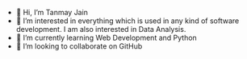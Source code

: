 - 👋 Hi, I’m Tanmay Jain
- 👀 I’m interested in everything which is used in any kind of software development. I am also interested in Data Analysis.
- 🌱 I’m currently learning Web Development and Python
- 💞️ I’m looking to collaborate on GitHub

<!---
tanmayjain7856/tanmayjain7856 is a ✨ special ✨ repository because its `README.md` (this file) appears on your GitHub profile.
You can click the Preview link to take a look at your changes.
--->
